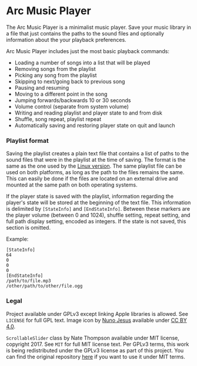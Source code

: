 # Arc Music Player
The Arc Music Player is a minimalist music player. Save your music library in a file that just contains the paths to the sound files and optionally information about the your playback preferences.

Arc Music Player includes just the most basic playback commands:
- Loading a number of songs into a list that will be played
- Removing songs from the playlist
- Picking any song from the playlist
- Skipping to next/going back to previous song
- Pausing and resuming
- Moving to a different point in the song
- Jumping forwards/backwards 10 or 30 seconds
- Volume control (separate from system volume)
- Writing and reading playlist and player state to and from disk
- Shuffle, song repeat, playlist repeat
- Automatically saving and restoring player state on quit and launch

### Playlist format

Saving the playlist creates a plain text file that contains a list of paths to the sound files that were in the playlist at the time of saving. The format is the same as the one used by the [Linux version](https://github.com/Arc676/Arc-Music-Player-Gtk). The same playlist file can be used on both platforms, as long as the path to the files remains the same. This can easily be done if the files are located on an external drive and mounted at the same path on both operating systems.

If the player state is saved with the playlist, information regarding the player's state will be stored at the beginning of the text file. This information is delimited by `[StateInfo]` and `[EndStateInfo]`. Between these markers are the player volume (between 0 and 1024), shuffle setting, repeat setting, and full path display setting, encoded as integers. If the state is not saved, this section is omitted.

Example:

```
[StateInfo]
64
0
0
0
[EndStateInfo]
/path/to/file.mp3
/other/path/to/other/file.ogg
```

### Legal

Project available under GPLv3 except linking Apple libraries is allowed. See `LICENSE` for full GPL text. Image icon by [Nuno Jesus](https://github.com/nunojesus/graphic-design-portfolio) available under [CC BY 4.0](https://creativecommons.org/licenses/by/4.0/).

`ScrollableSlider` class by Nate Thompson available under MIT license, copyright 2017. See `MIT` for full MIT license text. Per GPLv3 terms, this work is being redistributed under the GPLv3 license as part of this project. You can find the original repository [here](https://github.com/thompsonate/Scrollable-NSSlider) if you want to use it under MIT terms.
